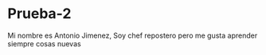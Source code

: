 # Prueba-2
Mi nombre es Antonio Jimenez, Soy chef repostero pero me gusta aprender siempre cosas nuevas
